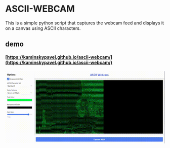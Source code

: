 # ASCII-WEBCAM

This is a simple python script that captures the webcam feed and displays it on a canvas using ASCII characters.

## demo

#### [https://kaminskypavel.github.io/ascii-webcam/](https://kaminskypavel.github.io/ascii-webcam/)

![Demo](./docs/demo.gif)
